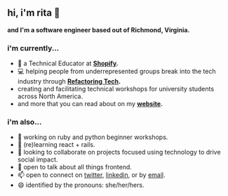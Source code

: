 ## hi, i'm rita 👋

**and I'm a software engineer based out of Richmond, Virginia.**

### i'm currently...
* 🏢 a Technical Educator at **[Shopify](https://shopify.ca).**
* 💻 helping people from underrepresented groups break into the tech industry through **[Refactoring Tech](https://refactoring.tech).**
* creating and facilitating technical workshops for university students across North America.
* and more that you can read about on my **[website](https://rhcreative.me).**

### i'm also...

- 🔭 working on ruby and python beginner workshops.
- 🌱 (re)learning react + rails.
- 👯 looking to collaborate on projects focused using technology to drive social impact.
- 💬 open to talk about all things frontend.
- 📫 open to connect on [twitter](https://twitter.com/ritarenee15), [linkedin](https://linkedin.com/in/rita-hill), or by [email](mailto:rita@rhcreative.me).
- 😄 identified by the pronouns: she/her/hers.

<!--
**ritarenee15/ritarenee15** is a ✨ _special_ ✨ repository because its `README.md` (this file) appears on your GitHub profile.

Here are some ideas to get you started:

- 🔭 I’m currently working on ...
- 🌱 I’m currently learning ...
- 👯 I’m looking to collaborate on ...
- 🤔 I’m looking for help with ...
- 💬 Ask me about ...
- 📫 How to reach me: ...
- 😄 Pronouns: ...
- ⚡ Fun fact: ...
-->
